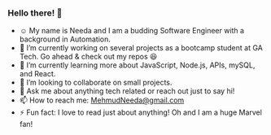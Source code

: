 ### Hello there! :wave:

- :relaxed: My name is Needa and I am a budding Software Engineer with a background in Automation. 
- 🔭 I’m currently working on several projects as a bootcamp student at GA Tech. Go ahead & check out my repos :satisfied:
- 🌱 I’m currently learning more about JavaScript, Node.js, APIs, mySQL, and React.
- 👯 I’m looking to collaborate on small projects.
- 💬 Ask me about anything tech related or reach out just to say hi! 
- 📫 How to reach me: MehmudNeeda@gmail.com
- ⚡ Fun fact: I love to read just about anything! Oh and I am a huge Marvel fan!

